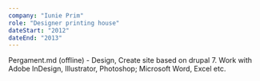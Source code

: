 ```yaml
---
company: "Iunie Prim"
role: "Designer printing house"
dateStart: "2012"
dateEnd: "2013"
---
```


Pergament.md (offline) - Design, Create site based on drupal 7. Work with Adobe InDesign, Illustrator, Photoshop; Microsoft Word, Excel etc.
